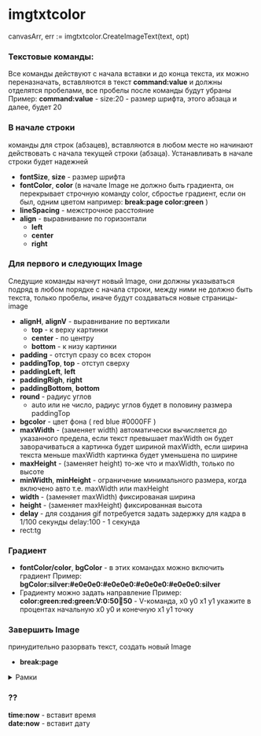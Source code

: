 # imgtxtcolor

canvasArr, err := imgtxtcolor.CreateImageText(text, opt)

### Текстовые команды:

Все команды действуют с начала вставки и до конца текста, их можно переназначать,
вставляются в текст **command:value** и должны отделятся пробелами, все пробелы после команды будут убраны  
Пример: **command:value** - size:20 - размер шрифта, этого абзаца и далее, будет 20

### В начале строки

команды для строк (абзацев), вставляются в любом месте но начинают действовать с начала текущей строки (абзаца).
Устанавливать в начале строки будет надежней

- **fontSize**, **size** - размер шрифта
- **fontColor**, **color** (в начале Image не должно быть градиента, он перекрывает строчную команду color, сбростье градиент, если он был,
  одним цветом например: **break:page color:green** )
- **lineSpacing** - межстрочное расстояние
- **align** - выравнивание по горизонтали
  - **left**
  - **center**
  - **right**

### Для первого и следующих Image

Следущие команды начнут новый Image, они должны указываться подряд в любом порядке с начала строки,
между ними не должно быть текста, только пробелы, иначе будут создаваться новые страницы-image

- **alignH**, **alignV** - выравнивание по вертикали
  - **top** - к верху картинки
  - **center** - по центру
  - **bottom** - к низу картинки
- **padding** - отступ сразу со всех сторон
- **paddingTop**, **top** - отступ сверху
- **paddingLeft**, **left**
- **paddingRigh**, **right**
- **paddingBottom**, **bottom**
- **round** - радиус углов
  - auto или не число, радиус углов будет в половину размера paddingTop
- **bgcolor** - цвет фона ( red blue #0000FF )
- **maxWidth** - (заменяет width) автоматически вычисляется до указанного предела, если текст превышает maxWidth
  он будет заворачиваться а картинка будет шириной maxWidth, если ширина текста меньше maxWidth картинка будет уменьшена по ширине
- **maxHeight** - (заменяет height) то-же что и maxWidth, только по высоте
- **minWidth**, **minHeight** - ограничение минимального размера, когда включено авто т.е. maxWidth или maxHeight
- **width** - (заменяет maxWidth) фиксированая ширина
- **height** - (заменяет maxHeight) фиксированная высота
- **delay** - для создания gif потребуется задать задержку для кадра в 1/100 секунды delay:100 - 1 секунда
- rect:tg

### Градиент

- **fontColor/color**, **bgColor** - в этих командах можно включить градиент
  Пример: **bgColor:silver:#e0e0e0:#e0e0e0:#e0e0e0:#e0e0e0:silver**
- Градиенту можно задать направление
  Пример: **color:green:red:green:V:0:50:100:50** - V-команда, x0 y0 x1 y1 укажите в процентах начальную x0 y0 и конечную x1 y1 точку

### Завершить Image

принудительно разорвать текст, создать новый Image

- **break:page**
<details> 
  <summary>Рамки</summary>

### Рамки

- **frame** - Вставляет рамку **frame:xxxx** xxx - название файла png без расширения файла,
  рамки должны храниться в каталоге "frame" рядом с исполняемым файлом, файлы PNG с прозрачным центром RGBA {0,0,0,0},
  padding будет расчитан на основе прозрачного цвета автоматически, для установки отступов внутри рамки необходимо указать их после команды.
  Желательно задавать фиксированные размеры, в случае maxWidth/maxHeight отступы будут расчитаны неверно, что можно компенсировать
  командой padding..
- **frame, width, height, maxWidth, maxHeight** - при использовании Рамок/frame эти команды будут сбрасывать отступы если они были
  установлены ранее, если при множественном построении картинок с рамками нужно менять размер, то необходимо устанавливать padding снова
- Рамки обязательно должны иметь прозрачный {0,0,0,0} цвет в центральной точке, для расчета отступов

  здесь есть картинки https://thypix.com/ru/fotoramki-s-prozrachnym-fonom-v-formate-png/
  </details>

### ??

**time:now** - вставит время  
**date:now** - вставит дату

